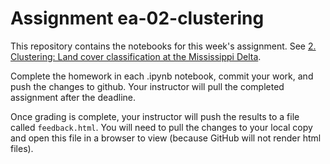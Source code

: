 # Assignment ea-02-clustering

This repository contains the notebooks for this week's assignment. 
See
[2. Clustering: Land cover classification at the Mississippi Delta](https://cu-esiil-edu.github.io/esiil-learning-portal/foundations/notebooks/12-clustering/clustering.html).

Complete
the homework in each .ipynb notebook, commit your work, and push the changes
to github. Your instructor will pull the completed assignment after the
deadline.

Once grading is complete, your instructor will push the results to a file
called `feedback.html`. You will need to pull the changes to your local copy
and open this file in a browser to view (because GitHub will not render html 
files).
